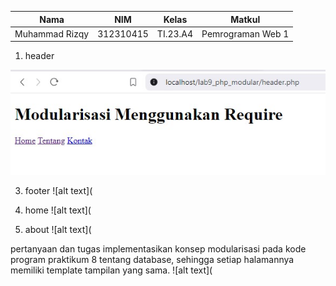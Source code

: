 | Nama                    | NIM        | Kelas   | Matkul            |
|-------------------------|------------|---------|-------------------|
| Muhammad Rizqy | 312310415  | TI.23.A4| Pemrograman Web 1 |

1. header

![alt text](https://github.com/Rizqy679/Lab9Web/blob/main/header.jpg)

3. footer
![alt text](

4. home
![alt text](

5. about
![alt text](

pertanyaan dan tugas implementasikan konsep modularisasi pada kode program praktikum 8 tentang database, sehingga setiap 
halamannya memiliki template tampilan yang sama.
![alt text](
